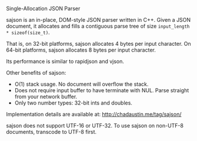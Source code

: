 Single-Allocation JSON Parser

sajson is an in-place, DOM-style JSON parser written in C++.  Given a
JSON document, it allocates and fills a contiguous parse tree of size
`input_length * sizeof(size_t)`.

That is, on 32-bit platforms, sajson allocates 4 bytes per input
character.  On 64-bit platforms, sajson allocates 8 bytes per input character.

Its performance is similar to rapidjson and vjson.

Other benefits of sajson:

* O(1) stack usage.  No document will overflow the stack.
* Does not require input buffer to have terminate with NUL.  Parse straight from your network buffer.
* Only two number types: 32-bit ints and doubles.

Implementation details are available at: http://chadaustin.me/tag/sajson/

sajson does not support UTF-16 or UTF-32.  To use sajson on non-UTF-8
documents, transcode to UTF-8 first.
